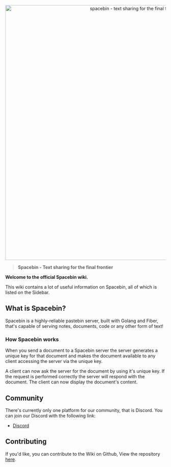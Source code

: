 <p align="center">
  <img
    width="800"
    src="https://github.com/spacebin-org/spacebin/blob/master/assets/images/spacebin/icons-large/spacebin-large.png?raw=true"
    alt="spacebin - text sharing for the final frontier"
  />
</p>

> **Spacebin - Text sharing for the final frontier**

**Welcome to the official Spacebin wiki.**

This wiki contains a lot of useful information on Spacebin, all of which is listed on the Sidebar.

## What is Spacebin?

Spacebin is a highly-reliable pastebin server, built with Golang and Fiber, that's capable of serving notes, documents, code or any other form of text!

### How Spacebin works

When you send a document to a Spacebin server the server generates a unique key for that document and makes the document available to any client accessing the server via the unique key.

A client can now ask the server for the document by using it's unique key. If the request is performed correctly the server will respond with the document. The client can now display the document's content.

## Community

There's currently only one platform for our community, that is Discord. You can join our Discord with the following link:

* [Discord](https://discord.com/invite/hXxBtMJ)

## Contributing

If you'd like, you can contribute to the Wiki on Github, View the repository [here](https://github.com/spacebin-org/wiki).
